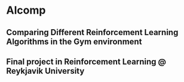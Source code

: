 # Alcomp
## Comparing Different Reinforcement Learning Algorithms in the Gym environment
## Final project in Reinforcement Learning @ Reykjavik University

